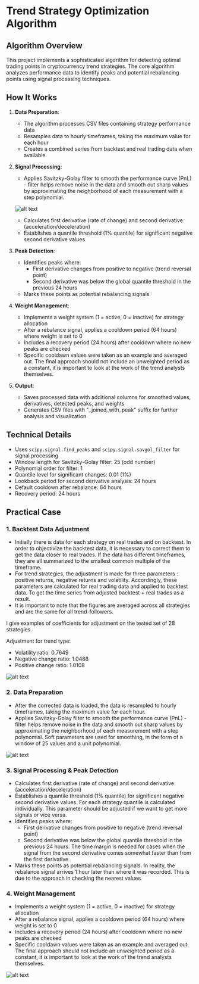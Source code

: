 # Trend Strategy Optimization Algorithm

## Algorithm Overview

This project implements a sophisticated algorithm for detecting optimal trading points in cryptocurrency trend strategies. The core algorithm analyzes performance data to identify peaks and potential rebalancing points using signal processing techniques.

## How It Works

1. **Data Preparation**:
   - The algorithm processes CSV files containing strategy performance data
   - Resamples data to hourly timeframes, taking the maximum value for each hour
   - Creates a combined series from backtest and real trading data when available

2. **Signal Processing**:
   - Applies Savitzky-Golay filter to smooth the performance curve (PnL) - filter helps remove noise in the data and smooth out sharp values by approximating the neighborhood of each measurement with a step polynomial.
   
   ![alt text](image.png)

   - Calculates first derivative (rate of change) and second derivative (acceleration/deceleration)
   - Establishes a quantile threshold (1% quantile) for significant negative second derivative values

3. **Peak Detection**:
   - Identifies peaks where:
     - First derivative changes from positive to negative (trend reversal point)
     - Second derivative was below the global quantile threshold in the previous 24 hours
   - Marks these points as potential rebalancing signals

4. **Weight Management**:
   - Implements a weight system (1 = active, 0 = inactive) for strategy allocation
   - After a rebalance signal, applies a cooldown period (64 hours) where weight is set to 0
   - Includes a recovery period (24 hours) after cooldown where no new peaks are checked
   - Specific cooldawn values were taken as an example and averaged out. The final approach should not include an unweighted period as a constant, it is important to look at the work of the trend analysts themselves.

5. **Output**:
   - Saves processed data with additional columns for smoothed values, derivatives, detected peaks, and weights
   - Generates CSV files with "_joined_with_peak" suffix for further analysis and visualization

## Technical Details

- Uses `scipy.signal.find_peaks` and `scipy.signal.savgol_filter` for signal processing
- Window length for Savitzky-Golay filter: 25 (odd number)
- Polynomial order for filter: 1
- Quantile level for significant changes: 0.01 (1%)
- Lookback period for second derivative analysis: 24 hours
- Default cooldown after rebalance: 64 hours
- Recovery period: 24 hours

## Practical Case

### **1. Backtest Data Adjustment**
   - Initially there is data for each strategy on real trades and on backtest. In order to objectivize the backtest data, it is necessary to correct them to get the data closer to real trades. If the data has different timeframes, they are all summarized to the smallest common multiple of the timeframe.
   - For trend strategies, the adjustment is made for three parameters : positive returns, negative returns and volatility. Accordingly, these parameters are calculated for real trading data and applied to backtest data. To get the time series from adjusted backtest + real trades as a result.
   - It is important to note that the figures are averaged across all strategies and are the same for all trend-followers.
   
   I give examples of coefficients for adjustment on the tested set of 28 strategies.

   Adjustment for trend type:
   
   - Volatility ratio: 0.7649
   - Negative change ratio: 1.0488
   - Positive change ratio: 1.0108

   ![alt text](merged_AtomUsdt_fluger_Value_comparison.png)

### **2. Data Preparation**
   - After the corrected data is loaded, the data is resampled to hourly timeframes, taking the maximum value for each hour.
   - Applies Savitzky-Golay filter to smooth the performance curve (PnL) - filter helps remove noise in the data and smooth out sharp values by approximating the neighborhood of each measurement with a step polynomial. Soft parameters are used for smoothing, in the form of a window of 25 values and a unit polynomial.

   ![alt text](image-1.png)

### **3. Signal Processing & Peak Detection**

   - Calculates first derivative (rate of change) and second derivative (acceleration/deceleration)
   - Establishes a quantile threshold (1% quantile) for significant negative second derivative values. For each strategy quantile is calculated individually. This parameter should be adjusted if we want to get more signals or vice versa.
   - Identifies peaks where:
     - First derivative changes from positive to negative (trend reversal point)
     - Second derivative was below the global quantile threshold in the previous 24 hours. The time margin is needed for cases when the signal from the second derivative comes somewhat faster than from the first derivative
   - Marks these points as potential rebalancing signals. In reality, the rebalance signal arrives 1 hour later than where it was recorded. This is due to the approach in checking the nearest values
   

### **4. Weight Management**
   - Implements a weight system (1 = active, 0 = inactive) for strategy allocation
   - After a rebalance signal, applies a cooldown period (64 hours) where weight is set to 0
   - Includes a recovery period (24 hours) after cooldown where no new peaks are checked
   - Specific cooldawn values were taken as an example and averaged out. The final approach should not include an unweighted period as a constant, it is important to look at the work of the trend analysts themselves.
   
![alt text](image-2.png)